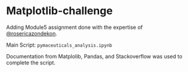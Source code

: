 # Matplotlib-challenge
Adding Module5 assignment done with the expertise of [@rosericazondekon](https://github.com/rosericazondekon).

Main Script: `pymaceuticals_analysis.ipynb`

Documentation from Matplolib, Pandas, and Stackoverflow was used to complete the script.

